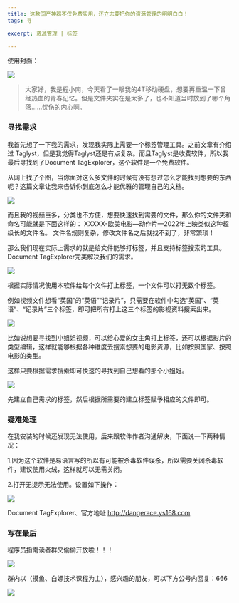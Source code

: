 ```yaml
---
title: 这款国产神器不仅免费实用，还立志要把你的资源管理的明明白白！
tags: 寻

excerpt: 资源管理 | 标签

---
```



使用封面：


![](https://navtool.gitee.io/blog/assets/imgs/20220924/DM_20220925221551_001.PNG)



>大家好，我是程小南，今天看了一眼我的4T移动硬盘，想要再重温一下曾经热血的青春记忆。但是文件夹实在是太多了，也不知道当时放到了哪个角落……忧伤的内心啊。


### 寻找需求
我首先想了一下我的需求，发现我实际上需要一个标签管理工具。之前文章有介绍过
Taglyst，但是我觉得Taglyst还是有点复杂。而且Taglyst是收费软件，所以我最后寻找到了Document TagExplorer，这个软件是一个免费软件。


从网上找了个图，当你面对这么多文件的时候有没有想过怎么才能找到想要的东西呢？这篇文章让我来告诉你到底怎么才能优雅的管理自己的文档。

![](https://navtool.gitee.io/blog/assets/imgs/20220924/DM_20220925221551_002.PNG)

而且我的视频巨多，分类也不方便，想要快速找到需要的文件，那么你的文件夹和命名可能就是下面这样的：
XXXXX-欧美电影—动作片—2022年上映类似这种超级长的文件名。
文件名规则复杂，修改文件名之后就找不到了，非常繁琐！

那么我们现在实际上需求的就是给文件能够打标签，并且支持标签搜索的工具。
Document TagExplorer完美解决我们的需求。

![](https://navtool.gitee.io/blog/assets/imgs/20220924/DM_20220925221551_003.PNG)

根据实际情况使用本软件给每个文件打上标签，一个文件可以打无数个标签。

例如视频文件想看“英国”的“英语”“记录片”，只需要在软件中勾选“英国”、“英语”、“纪录片”三个标签，即可把所有打上这三个标签的影视资料搜索出来。

![](https://navtool.gitee.io/blog/assets/imgs/20220924/DM_20220925221551_004.PNG)


比如说想要寻找到小姐姐视频，可以给心爱的女主角打上标签，还可以根据影片的类型编辑，这样就能够根据各种维度去搜索想要的电影资源，比如按照国家、按照电影的类型。

这样只要根据需求搜索即可快速的寻找到自己想看的那个小姐姐。


![](https://navtool.gitee.io/blog/assets/imgs/20220924/DM_20220925221551_005.PNG)

先建立自己需求的标签，然后根据所需要的建立标签赋予相应的文件即可。


### 疑难处理

在我安装的时候还发现无法使用，后来跟软件作者沟通解决，下面说一下两种情况：

1.因为这个软件是易语言写的所以有可能被杀毒软件误杀，所以需要关闭杀毒软件，建议使用火绒，这样就可以无需关闭。

2.打开无提示无法使用。设置如下操作：

![](https://navtool.gitee.io/blog/assets/imgs/20220924/DM_20220925221551_006.PNG)


Document TagExplorer、官方地址
http://dangerace.ys168.com


### 写在最后

程序员指南读者群又偷偷开放啦！！！


![](https://navtool.gitee.io/blog/assets/imgs/20220924/DM_20220925221551_007.PNG)

群内以（摸鱼、白嫖技术课程为主），感兴趣的朋友，可以下方公号内回复：666


![](https://files.mdnice.com/user/26505/92a6eb2c-6c70-4426-98dc-50cf84933bdc.jpg)



